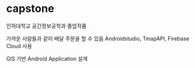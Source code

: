 # capstone
인하대학교 공간정보공학과 졸업작품

가까운 사람들과 같이 배달 주문을 할 수 있음
Androidstudio, TmapAPI, Firebase Cloud 사용

GIS 기반 Android Application 설계
